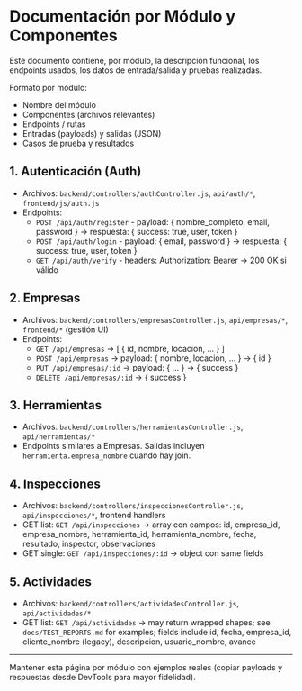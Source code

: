 # Documentación por Módulo y Componentes

Este documento contiene, por módulo, la descripción funcional, los endpoints usados, los datos de entrada/salida y pruebas realizadas.

Formato por módulo:
- Nombre del módulo
- Componentes (archivos relevantes)
- Endpoints / rutas
- Entradas (payloads) y salidas (JSON)
- Casos de prueba y resultados

## 1. Autenticación (Auth)
- Archivos: `backend/controllers/authController.js`, `api/auth/*`, `frontend/js/auth.js`
- Endpoints:
	- `POST /api/auth/register` - payload: { nombre_completo, email, password } -> respuesta: { success: true, user, token }
	- `POST /api/auth/login` - payload: { email, password } -> respuesta: { success: true, user, token }
	- `GET /api/auth/verify` - headers: Authorization: Bearer <token> -> 200 OK si válido

## 2. Empresas
- Archivos: `backend/controllers/empresasController.js`, `api/empresas/*`, `frontend/*` (gestión UI)
- Endpoints:
	- `GET /api/empresas` -> [ { id, nombre, locacion, ... } ]
	- `POST /api/empresas` -> payload: { nombre, locacion, ... } -> { id }
	- `PUT /api/empresas/:id` -> payload: { ... } -> { success }
	- `DELETE /api/empresas/:id` -> { success }

## 3. Herramientas
- Archivos: `backend/controllers/herramientasController.js`, `api/herramientas/*`
- Endpoints similares a Empresas. Salidas incluyen `herramienta.empresa_nombre` cuando hay join.

## 4. Inspecciones
- Archivos: `backend/controllers/inspeccionesController.js`, `api/inspecciones/*`, frontend handlers
- GET list: `GET /api/inspecciones` -> array con campos: id, empresa_id, empresa_nombre, herramienta_id, herramienta_nombre, fecha, resultado, inspector, observaciones
- GET single: `GET /api/inspecciones/:id` -> object con same fields

## 5. Actividades
- Archivos: `backend/controllers/actividadesController.js`, `api/actividades/*`
- GET list: `GET /api/actividades` -> may return wrapped shapes; see `docs/TEST_REPORTS.md` for examples; fields include id, fecha, empresa_id, cliente_nombre (legacy), descripcion, usuario_nombre, avance

---
Mantener esta página por módulo con ejemplos reales (copiar payloads y respuestas desde DevTools para mayor fidelidad).
